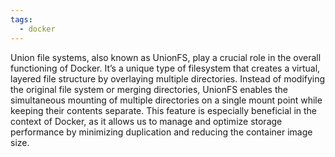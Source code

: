 ```yaml
---
tags:
  - docker
---
```


Union file systems, also known as UnionFS, play a crucial role in the overall functioning of Docker. It’s a unique type of filesystem that creates a virtual, layered file structure by overlaying multiple directories. Instead of modifying the original file system or merging directories, UnionFS enables the simultaneous mounting of multiple directories on a single mount point while keeping their contents separate. This feature is especially beneficial in the context of Docker, as it allows us to manage and optimize storage performance by minimizing duplication and reducing the container image size.

